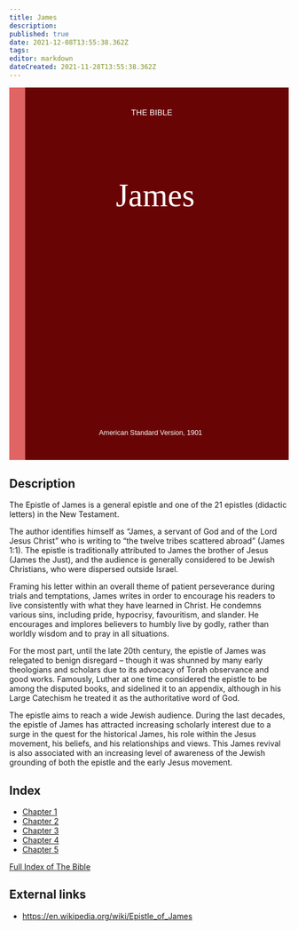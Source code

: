 ```yaml
---
title: James
description: 
published: true
date: 2021-12-08T13:55:38.362Z
tags: 
editor: markdown
dateCreated: 2021-11-28T13:55:38.362Z
---
```


<svg width="171.18541mm" height="228.07083mm" viewBox="0 0 171.18541 228.07083">
	<g transform="translate(-7.3894444,-5.4050636)" style="display:inline">
		<rect style="fill:#e06464;stroke-width:0.299491;"
			width="9.6217022" height="227.9809" x="7.3894444" y="5.4050636" />
		<rect style="display:inline;fill:#690404;stroke-width:0.352954;"
			width="161.56371" height="228.07083" x="17.011147" y="5.4050636" />
		<text style="font-size:4.93889px;line-height:1.25;font-family: 'Chivo', sans-serif;fill:#fff;stroke-width:0.264583"
			x="82.06868" y="22.376682">THE BIBLE</text>
		<text style="font-size:4.23333px;line-height:1.25;font-family: 'Chivo', sans-serif;fill:#fff;stroke-width:0.264583"
			x="62.335793" y="217.97937">American Standard Version, 1901</text>
		<text style="font-size:19.7556px;line-height:1.25;font-family: 'Merriweather', serif;text-align:center;text-anchor:middle;fill:#fff;stroke-width:0.264583"
			x="96.792389" y="78.128197">James</text>
	</g>
</svg>

## Description

The Epistle of James is a general epistle and one of the 21 epistles (didactic letters) in the New Testament.

The author identifies himself as “James, a servant of God and of the Lord Jesus Christ” who is writing to “the twelve tribes scattered abroad” (James 1:1). The epistle is traditionally attributed to James the brother of Jesus (James the Just), and the audience is generally considered to be Jewish Christians, who were dispersed outside Israel.

Framing his letter within an overall theme of patient perseverance during trials and temptations, James writes in order to encourage his readers to live consistently with what they have learned in Christ. He condemns various sins, including pride, hypocrisy, favouritism, and slander. He encourages and implores believers to humbly live by godly, rather than worldly wisdom and to pray in all situations.

For the most part, until the late 20th century, the epistle of James was relegated to benign disregard – though it was shunned by many early theologians and scholars due to its advocacy of Torah observance and good works. Famously, Luther at one time considered the epistle to be among the disputed books, and sidelined it to an appendix, although in his Large Catechism he treated it as the authoritative word of God.

The epistle aims to reach a wide Jewish audience. During the last decades, the epistle of James has attracted increasing scholarly interest due to a surge in the quest for the historical James, his role within the Jesus movement, his beliefs, and his relationships and views. This James revival is also associated with an increasing level of awareness of the Jewish grounding of both the epistle and the early Jesus movement.

## Index

- [Chapter 1](/Bible/James/1)
- [Chapter 2](/Bible/James/2)
- [Chapter 3](/Bible/James/3)
- [Chapter 4](/Bible/James/4)
- [Chapter 5](/Bible/James/5)



[Full Index of The Bible](/en/index/bible)


## External links

- https://en.wikipedia.org/wiki/Epistle_of_James